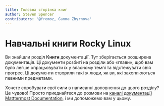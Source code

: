 ```yaml
---
title: Головна сторінка книг
author: Steven Spencer
contributors: '@fromoz, Ganna Zhyrnova'
---
```


# Навчальні книги Rocky Linux

Ви знайшли розділ **Книги** документації. Тут зберігається розширена документація. Ці документи розбиті на розділи або «глави», щоб вам було легше опрацьовувати їх у власному темпі та відстежувати свій прогрес. Ці документи створили такі ж люди, як ви, які захоплюються певними предметами.

Хочете спробувати свої сили в написанні доповнення до цього розділу? Це чудово! Просто приєднайтеся до розмови на [каналі документації Matttermost Documentation](https://chat.rockylinux.org/rocky-linux/channels/documentation), і ми допоможемо вам у цьому.
